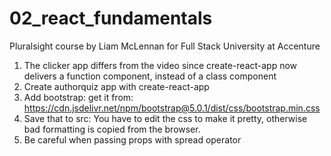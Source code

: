 # 02_react_fundamentals
Pluralsight course by Liam McLennan for Full Stack University at Accenture

1. The clicker app differs from the video since create-react-app now delivers a function component, instead of a class component
2. Create authorquiz app with create-react-app
3. Add bootstrap: get it from: https://cdn.jsdelivr.net/npm/bootstrap@5.0.1/dist/css/bootstrap.min.css
4. Save that to src: You have to edit the css to make it pretty, otherwise bad formatting is copied from the browser.
5. Be careful when passing props with spread operator

